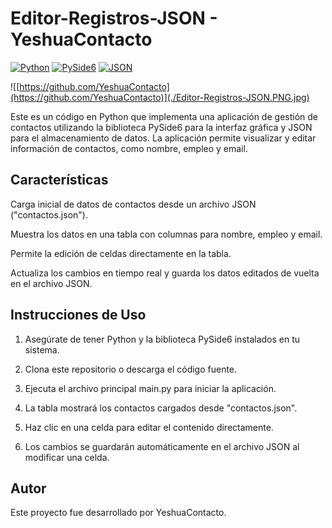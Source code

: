 # Editor-Registros-JSON - YeshuaContacto
[![Python](https://img.shields.io/badge/Python-3776AB?style=for-the-badge&logo=python&logoColor=white&labelColor=101010)]()
[![PySide6](https://img.shields.io/badge/PySide6-Qt-4A90E2?style=for-the-badge&logo=qt&logoColor=white&labelColor=101010)](https://wiki.qt.io/Qt_for_Python)
[![JSON](https://img.shields.io/badge/JSON-Data-000000?style=for-the-badge&logo=json&logoColor=white&labelColor=101010)](https://www.json.org/)

![[https://github.com/YeshuaContacto](https://github.com/YeshuaContacto)](./Editor-Registros-JSON.PNG.jpg)

Este es un código en Python que implementa una aplicación de gestión de contactos utilizando la biblioteca PySide6 para la interfaz gráfica y JSON para el almacenamiento de datos. La aplicación permite visualizar y editar información de contactos, como nombre, empleo y email.

## Características

Carga inicial de datos de contactos desde un archivo JSON ("contactos.json").

Muestra los datos en una tabla con columnas para nombre, empleo y email.

Permite la edición de celdas directamente en la tabla.

Actualiza los cambios en tiempo real y guarda los datos editados de vuelta en el archivo JSON.

## Instrucciones de Uso

1. Asegúrate de tener Python y la biblioteca PySide6 instalados en tu sistema.

2. Clona este repositorio o descarga el código fuente.

3. Ejecuta el archivo principal main.py para iniciar la aplicación.

4. La tabla mostrará los contactos cargados desde "contactos.json".

5. Haz clic en una celda para editar el contenido directamente.

6. Los cambios se guardarán automáticamente en el archivo JSON al modificar una celda.  
 
## Autor

Este proyecto fue desarrollado por YeshuaContacto.
